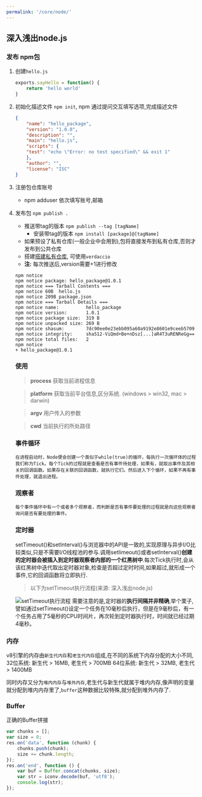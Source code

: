 ```yaml
---
permalink: '/core/node/'
---
```


## 深入浅出node.js

### 发布 npm包
1. 创建`hello.js`
   ```js
   exports.sayHello = function() {
       return 'hello world'
   }
   ```
2. 初始化描述文件 `npm init`, npm 通过提问交互填写选项,完成描述文件
    ```json
    {
        "name": "hello_package",
        "version": "1.0.0",
        "description": "",
        "main": "hello.js",
        "scripts": {
        "test": "echo \"Error: no test specified\" && exit 1"
        },
        "author": "",
        "license": "ISC"
    }
    ```
3. 注册包仓库账号
    - npm adduser
    依次填写账号,邮箱
4. 发布包 `npm publish .`
   - 推送带tag的版本 `npm publish --tag [tagName]`
     - 安装带tag的版本 `npm install [package]@[tagName]`
   - 如果预设了私有仓库(一般企业中会用到),包将直接发布到私有仓库,否则才发布到公共仓库
   - 搭建[搭建私有仓库](https://verdaccio.org/), 可使用`verdaccio`
   - **注:** 每次推送后,version需要+1进行修改
    ```
    npm notice 
    npm notice package: hello_package@1.0.1
    npm notice === Tarball Contents ===    
    npm notice 60B  hello.js    
    npm notice 209B package.json
    npm notice === Tarball Details ===     
    npm notice name:          hello_package
    npm notice version:       1.0.1
    npm notice package size:  319 B
    npm notice unpacked size: 269 B
    npm notice shasum:        7dc90ee0e23ebb095a60a9192e8601e9ceeb5709
    npm notice integrity:     sha512-ViQmd+Be+nDsz[...]aR4T3uRENReGg==
    npm notice total files:   2
    npm notice
    + hello_package@1.0.1
    ```

    ### 使用
    > **process** 获取当前进程信息

    > **platform** 获取当前平台信息,区分系统. (windows > win32, mac > darwin)

    >**argv** 用户传入的参数

    > **cwd** 当前执行的所处路径

    ### 事件循环
    `在进程启动时，Node便会创建一个类似于while(true)的循环，每执行一次循环体的过程我们称为Tick。每个Tick的过程就是查看是否有事件待处理，如果有，就取出事件及其相关的回调函数。如果存在关联的回调函数，就执行它们。然后进入下个循环，如果不再有事件处理，就退出进程。`

    ### 观察者
    `每个事件循环中有一个或者多个观察者，而判断是否有事件要处理的过程就是向这些观察者询问是否有要处理的事件。`
    
    ### 定时器
    setTimeout()和setInterval()与浏览器中的API是一致的,实现原理与异步I/O比较类似,只是不需要I/O线程池的参与.调用setIimeout()或者setInterval()**创建的定时器会被插入到定时器观察者内部的一个红黑树中**.每次Tick执行时,会从该红黑树中迭代取出定时器对象,检查是否超过定时时间,如果超过,就形成一个事件,它的回调函数将立即执行.
    > 以下为setTimeout执行流程(来源: 深入浅出node.js)

    ![setTimeout执行流程](../.vuepress/assets/imgs/exec_settimeout.jpg)
    需要注意的是,定时器的**执行间隔并非精确**,举个栗子,譬如通过setTimeout()设定一个任务在10毫秒后执行，但是在9毫秒后，有一个任务占用了5毫秒的CPU时间片，再次轮到定时器执行时，时间就已经过期4毫秒。



### 内存
v8引擎的内存由`新生代内存`和`老生代内存`组成,在不同的系统下内存分配的大小不同,
32位系统: 新生代 > 16MB, 老生代 > 700MB 
64位系统: 新生代 > 32MB, 老生代 > 1400MB

同时内存又分为`堆内内存`与`堆外内存`,老生代与新生代就属于堆内内存,像声明的变量就分配到堆内内存里了,`buffer`这种数据比较特殊,就分配到堆外内存了.

### Buffer

正确的Buffer拼接
```js
var chunks = [];
var size = 0;
res.on('data', function (chunk) {
    chunks.push(chunk);
    size += chunk.length;
});
res.on('end', function () {
    var buf = Buffer.concat(chunks, size);
    var str = iconv.decode(buf, 'utf8');
    console.log(str);
});
```